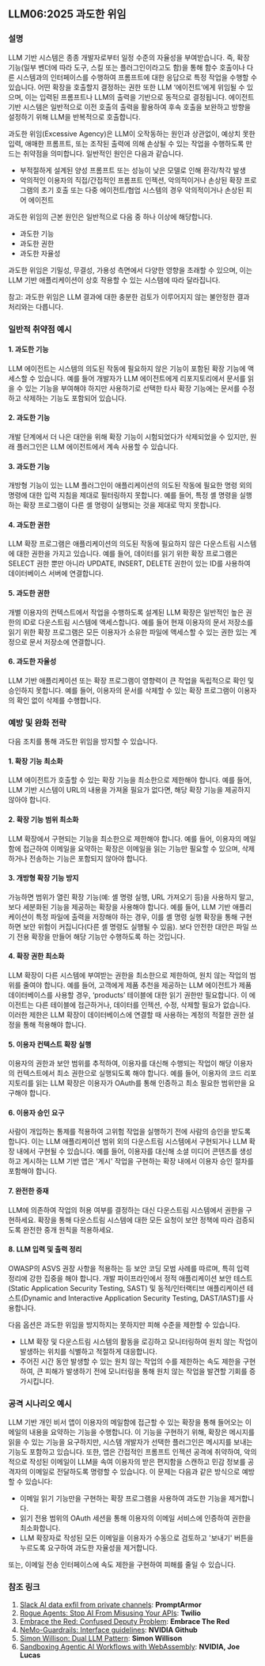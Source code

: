 ## LLM06:2025 과도한 위임

### 설명

LLM 기반 시스템은 종종 개발자로부터 일정 수준의 자율성을 부여받습니다. 즉, 확장 기능(일부 벤더에 따라 도구, 스킬 또는 플러그인이라고도 함)을 통해 함수 호출이나 다른 시스템과의 인터페이스를 수행하여 프롬프트에 대한 응답으로 특정 작업을 수행할 수 있습니다. 어떤 확장을 호출할지 결정하는 권한 또한 LLM ‘에이전트’에게 위임될 수 있으며, 이는 입력된 프롬프트나 LLM의 출력을 기반으로 동적으로 결정됩니다. 에이전트 기반 시스템은 일반적으로 이전 호출의 출력을 활용하여 후속 호출을 보완하고 방향을 설정하기 위해 LLM을 반복적으로 호출합니다.

과도한 위임(Excessive Agency)은 LLM이 오작동하는 원인과 상관없이, 예상치 못한 입력, 애매한 프롬프트, 또는 조작된 출력에 의해 손상될 수 있는 작업을 수행하도록 만드는 취약점을 의미합니다. 일반적인 원인은 다음과 같습니다.
* 부적절하게 설계된 양성 프롬프트 또는 성능이 낮은 모델로 인해 환각/착각 발생
* 악의적인 이용자의 직접/간접적인 프롬프트 인젝션, 악의적이거나 손상된 확장 프로그램의 초기 호출 또는 다중 에이전트/협업 시스템의 경우 악의적이거나 손상된 피어 에이전트

과도한 위임의 근본 원인은 일반적으로 다음 중 하나 이상에 해당합니다.
* 과도한 기능
* 과도한 권한
* 과도한 자율성

과도한 위임은 기밀성, 무결성, 가용성 측면에서 다양한 영향을 초래할 수 있으며, 이는 LLM 기반 애플리케이션이 상호 작용할 수 있는 시스템에 따라 달라집니다.

참고: 과도한 위임은 LLM 결과에 대한 충분한 검토가 이루어지지 않는 불안정한 결과 처리와는 다릅니다.

### 일반적 취약점 예시

#### 1. 과도한 기능
  LLM 에이전트는 시스템의 의도된 작동에 필요하지 않은 기능이 포함된 확장 기능에 액세스할 수 있습니다. 예를 들어 개발자가 LLM 에이전트에게 리포지토리에서 문서를 읽을 수 있는 기능을 부여해야 하지만 사용하기로 선택한 타사 확장 기능에는 문서를 수정하고 삭제하는 기능도 포함되어 있습니다.
#### 2. 과도한 기능
  개발 단계에서 더 나은 대안을 위해 확장 기능이 시험되었다가 삭제되었을 수 있지만, 원래 플러그인은 LLM 에이전트에서 계속 사용할 수 있습니다.
#### 3. 과도한 기능
  개방형 기능이 있는 LLM 플러그인이 애플리케이션의 의도된 작동에 필요한 명령 외의 명령에 대한 입력 지침을 제대로 필터링하지 못합니다. 예를 들어, 특정 셸 명령을 실행하는 확장 프로그램이 다른 셸 명령이 실행되는 것을 제대로 막지 못합니다.
#### 4. 과도한 권한
  LLM 확장 프로그램은 애플리케이션의 의도된 작동에 필요하지 않은 다운스트림 시스템에 대한 권한을 가지고 있습니다. 예를 들어, 데이터를 읽기 위한 확장 프로그램은 SELECT 권한 뿐만 아니라 UPDATE, INSERT, DELETE 권한이 있는 ID를 사용하여 데이터베이스 서버에 연결합니다.
#### 5. 과도한 권한
  개별 이용자의 컨텍스트에서 작업을 수행하도록 설계된 LLM 확장은 일반적인 높은 권한의 ID로 다운스트림 시스템에 액세스합니다. 예를 들어 현재 이용자의 문서 저장소를 읽기 위한 확장 프로그램은 모든 이용자가 소유한 파일에 액세스할 수 있는 권한 있는 계정으로 문서 저장소에 연결합니다.
#### 6. 과도한 자율성
  LLM 기반 애플리케이션 또는 확장 프로그램이 영향력이 큰 작업을 독립적으로 확인 및 승인하지 못합니다. 예를 들어, 이용자의 문서를 삭제할 수 있는 확장 프로그램이 이용자의 확인 없이 삭제를 수행합니다.

### 예방 및 완화 전략

다음 조치를 통해 과도한 위임을 방지할 수 있습니다.

#### 1. 확장 기능 최소화
  LLM 에이전트가 호출할 수 있는 확장 기능을 최소한으로 제한해야 합니다. 예를 들어, LLM 기반 시스템이 URL의 내용을 가져올 필요가 없다면, 해당 확장 기능을 제공하지 않아야 합니다.
#### 2. 확장 기능 범위 최소화
  LLM 확장에서 구현되는 기능을 최소한으로 제한해야 합니다. 예를 들어, 이용자의 메일함에 접근하여 이메일을 요약하는 확장은 이메일을 읽는 기능만 필요할 수 있으며, 삭제하거나 전송하는 기능은 포함되지 않아야 합니다.
#### 3. 개방형 확장 기능 방지
  가능하면 범위가 열린 확장 기능(예: 셸 명령 실행, URL 가져오기 등)을 사용하지 말고, 보다 세분화된 기능을 제공하는 확장을 사용해야 합니다. 예를 들어, LLM 기반 애플리케이션이 특정 파일에 출력을 저장해야 하는 경우, 이를 셸 명령 실행 확장을 통해 구현하면 보안 위험이 커집니다(다른 셸 명령도 실행될 수 있음). 보다 안전한 대안은 파일 쓰기 전용 확장을 만들어 해당 기능만 수행하도록 하는 것입니다.
#### 4. 확장 권한 최소화
  LLM 확장이 다른 시스템에 부여받는 권한을 최소한으로 제한하여, 원치 않는 작업의 범위를 줄여야 합니다. 예를 들어, 고객에게 제품 추천을 제공하는 LLM 에이전트가 제품 데이터베이스를 사용할 경우, ‘products’ 테이블에 대한 읽기 권한만 필요합니다. 이 에이전트는 다른 테이블에 접근하거나, 데이터를 인젝션, 수정, 삭제할 필요가 없습니다. 이러한 제한은 LLM 확장이 데이터베이스에 연결할 때 사용하는 계정의 적절한 권한 설정을 통해 적용해야 합니다.
#### 5. 이용자 컨텍스트 확장 실행
  이용자의 권한과 보안 범위를 추적하여, 이용자를 대신해 수행되는 작업이 해당 이용자의 컨텍스트에서 최소 권한으로 실행되도록 해야 합니다. 예를 들어, 이용자의 코드 리포지토리를 읽는 LLM 확장은 이용자가 OAuth를 통해 인증하고 최소 필요한 범위만을 요구해야 합니다.
#### 6. 이용자 승인 요구
  사람이 개입하는 통제를 적용하여 고위험 작업을 실행하기 전에 사람의 승인을 받도록 합니다. 이는 LLM 애플리케이션 범위 외의 다운스트림 시스템에서 구현되거나 LLM 확장 내에서 구현될 수 있습니다. 예를 들어, 이용자를 대신해 소셜 미디어 콘텐츠를 생성하고 게시하는 LLM 기반 앱은 '게시' 작업을 구현하는 확장 내에서 이용자 승인 절차를 포함해야 합니다.
#### 7. 완전한 중재
  LLM에 의존하여 작업의 허용 여부를 결정하는 대신 다운스트림 시스템에서 권한을 구현하세요. 확장을 통해 다운스트림 시스템에 대한 모든 요청이 보안 정책에 따라 검증되도록 완전한 중개 원칙을 적용하세요.
#### 8. LLM 입력 및 출력 정리
  OWASP의 ASVS 권장 사항을 적용하는 등 보안 코딩 모범 사례를 따르며, 특히 입력 정리에 강한 집중을 해야 합니다. 개발 파이프라인에서 정적 애플리케이션 보안 테스트(Static Application Security Testing, SAST) 및 동적/인터랙티브 애플리케이션 테스트(Dynamic and Interactive Application Security Testing, DAST/IAST)를 사용합니다.

다음 옵션은 과도한 위임을 방지하지는 못하지만 피해 수준을 제한할 수 있습니다.

- LLM 확장 및 다운스트림 시스템의 활동을 로깅하고 모니터링하여 원치 않는 작업이 발생하는 위치를 식별하고 적절하게 대응합니다.
- 주어진 시간 동안 발생할 수 있는 원치 않는 작업의 수를 제한하는 속도 제한을 구현하여, 큰 피해가 발생하기 전에 모니터링을 통해 원치 않는 작업을 발견할 기회를 증가시킵니다.

### 공격 시나리오 예시

LLM 기반 개인 비서 앱이 이용자의 메일함에 접근할 수 있는 확장을 통해 들어오는 이메일의 내용을 요약하는 기능을 수행합니다. 이 기능을 구현하기 위해, 확장은 메시지를 읽을 수 있는 기능을 요구하지만, 시스템 개발자가 선택한 플러그인은 메시지를 보내는 기능도 포함하고 있습니다. 또한, 앱은 간접적인 프롬프트 인젝션 공격에 취약하여, 악의적으로 작성된 이메일이 LLM을 속여 이용자의 받은 편지함을 스캔하고 민감 정보를 공격자의 이메일로 전달하도록 명령할 수 있습니다. 이 문제는 다음과 같은 방식으로 예방할 수 있습니다:
* 이메일 읽기 기능만을 구현하는 확장 프로그램을 사용하여 과도한 기능을 제거합니다.
* 읽기 전용 범위의 OAuth 세션을 통해 이용자의 이메일 서비스에 인증하여 권한을 최소화합니다.
* LLM 확장자로 작성된 모든 이메일을 이용자가 수동으로 검토하고 '보내기' 버튼을 누르도록 요구하여 과도한 자율성을 제거합니다.

또는, 이메일 전송 인터페이스에 속도 제한을 구현하여 피해를 줄일 수 있습니다.

### 참조 링크

1. [Slack AI data exfil from private channels](https://promptarmor.substack.com/p/slack-ai-data-exfiltration-from-private): **PromptArmor**
2. [Rogue Agents: Stop AI From Misusing Your APIs](https://www.twilio.com/en-us/blog/rogue-ai-agents-secure-your-apis): **Twilio**
3. [Embrace the Red: Confused Deputy Problem](https://embracethered.com/blog/posts/2023/chatgpt-cross-plugin-request-forgery-and-prompt-injection./): **Embrace The Red**
4. [NeMo-Guardrails: Interface guidelines](https://github.com/NVIDIA/NeMo-Guardrails/blob/main/docs/security/guidelines.md): **NVIDIA Github**
6. [Simon Willison: Dual LLM Pattern](https://simonwillison.net/2023/Apr/25/dual-llm-pattern/): **Simon Willison**
7. [Sandboxing Agentic AI Workflows with WebAssembly](https://developer.nvidia.com/blog/sandboxing-agentic-ai-workflows-with-webassembly/): **NVIDIA, Joe Lucas**